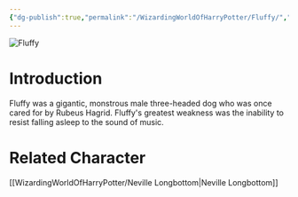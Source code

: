 ```yaml
---
{"dg-publish":true,"permalink":"/WizardingWorldOfHarryPotter/Fluffy/","dgPassFrontmatter":true,"created":"","updated":""}
---
```


![Fluffy](http://rxbg5ysja.bkt.gdipper.com/Fluffy.png)
# Introduction
Fluffy was a gigantic, monstrous male three-headed dog who was once cared for by Rubeus Hagrid. Fluffy's greatest weakness was the inability to resist falling asleep to the sound of music.

# Related Character
[[WizardingWorldOfHarryPotter/Neville Longbottom\|Neville Longbottom]]
